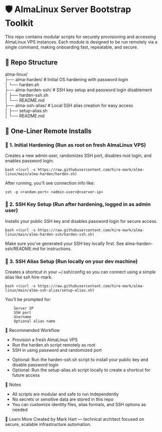 # 🛡️ AlmaLinux Server Bootstrap Toolkit #

This repo contains modular scripts for securely provisioning and accessing AlmaLinux VPS instances. Each module is designed to be run remotely via a single command, making onboarding fast, repeatable, and secure.


## 📁 Repo Structure

alma-linux/<br>
├── alma-harden/ # Initial OS hardening with password login<br>
│ └── harden.sh<br>
├── alma-harden-ssh/ # SSH key setup and password login disablement<br>
│ ├── harden-ssh.sh<br>
│ └── README.md<br>
├── alma-ssh-alias/ # Local SSH alias creation for easy access<br>
│ ├── setup-alias.sh<br>
│ └── README.md<br>


## 🚀 One-Liner Remote Installs

### 🔧 1. Initial Hardening (Run as root on fresh AlmaLinux VPS)

Creates a new admin user, randomizes SSH port, disables root login, and enables password login.

```
bash <(curl -s https://raw.githubusercontent.com/hire-mark/alma-linux/main/alma-harden/harden.sh)
```

After running, you'll see connection info like:

```
ssh -p <random-port> <admin-user>@<server-ip>
```
### 🔐 2. SSH Key Setup (Run after hardening, logged in as admin user)
Installs your public SSH key and disables password login for secure access.

```
bash <(curl -s https://raw.githubusercontent.com/hire-mark/alma-linux/main/alma-harden-ssh/harden-ssh.sh)
```

Make sure you've generated your SSH key locally first. See alma-harden-ssh/README.md for instructions.

### 🧭 3. SSH Alias Setup (Run locally on your dev machine)
Creates a shortcut in your ~/.ssh/config so you can connect using a simple alias like ssh hire-mark.

```
bash <(curl -s https://raw.githubusercontent.com/hire-mark/alma-linux/main/alma-ssh-alias/setup-alias.sh)
```
You'll be prompted for:
```
    Server IP
    SSH port
    Username
    Optional alias name
```

🧠 Recommended Workflow
- Provision a fresh AlmaLinux VPS
- Run the harden.sh script remotely as root
- SSH in using password and randomized port
* Optional: Run the harden-ssh.sh script to install your public key and disable password login
* Optional: Run the setup-alias.sh script locally to create a shortcut for future access

📌 Notes
- All scripts are modular and safe to run independently
- No secrets or sensitive data are stored in this repo
- You can customize identity files, alias formats, and SSH options as needed

🔗 Learn More
Created by Mark Hart — technical architect focused on secure, scalable infrastructure automation.
